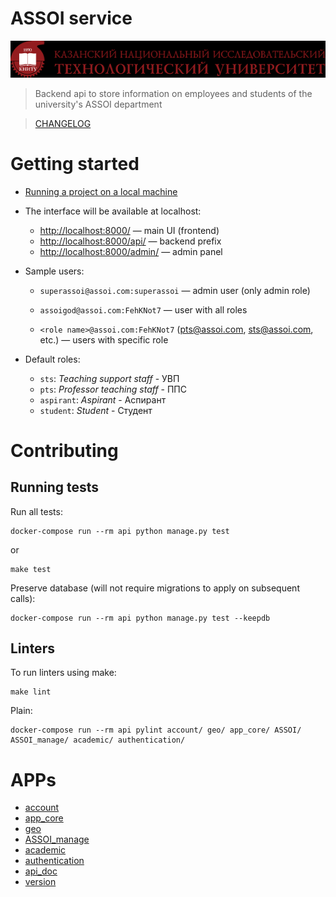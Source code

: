 # ASSOI service

![img.png](doc/static/images/kstu.png)

> Backend api to store information on employees and students of the university's ASSOI department

> [CHANGELOG](CHANGELOG.md)

# Getting started

- [Running a project on a local machine](doc/Docker_en.md)

- The interface will be available at localhost:
    - [http://localhost:8000/](http://localhost:8000/) — main UI (frontend)
    - [http://localhost:8000/api/](http://localhost:8000/api/) — backend prefix
    - [http://localhost:8000/admin/](http://localhost:8000/admin/) — admin panel

- Sample users:

    - `superassoi@assoi.com:superassoi` — admin user (only admin role)

    - `assoigod@assoi.com:FehKNot7` — user with all roles

    - `<role name>@assoi.com:FehKNot7` (pts@assoi.com, sts@assoi.com, etc.) — users with specific role
- Default roles:

    - `sts`: *Teaching support staff* - УВП
    - `pts`: *Professor teaching staff* - ППС
    - `aspirant`: *Aspirant* - Аспирант
    - `student`: *Student* - Студент

# Contributing

## Running tests

Run all tests:

```shell
docker-compose run --rm api python manage.py test
```

or

```shell
make test
```

Preserve database (will not require migrations to apply on subsequent calls):

```shell
docker-compose run --rm api python manage.py test --keepdb
```

## Linters

To run linters using make:

```shell
make lint
```

Plain:

```shell
docker-compose run --rm api pylint account/ geo/ app_core/ ASSOI/ ASSOI_manage/ academic/ authentication/

```

# APPs

- [account](account/README.md)
- [app_core](app_core/README.md)
- [geo](geo/README.md)
- [ASSOI_manage](ASSOI_manage/README.md)
- [academic](academic/README.md)
- [authentication](authentication/README.md)
- [api_doc](api_doc/README.md)
- [version](version/README.md)